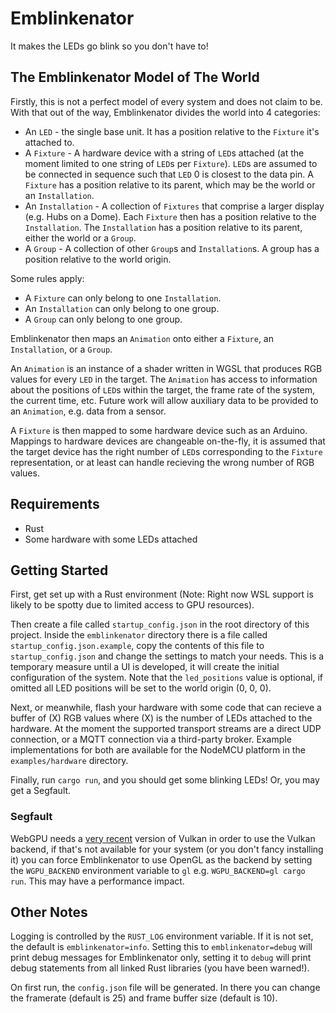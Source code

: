 # Emblinkenator

It makes the LEDs go blink so you don't have to!

## The Emblinkenator Model of The World

Firstly, this is not a perfect model of every system and does not claim to be. With that out of the way, Emblinkenator divides the world into 4 categories:

- An `LED` - the single base unit. It has a position relative to the `Fixture` it's attached to.
- A `Fixture` - A hardware device with a string of `LED`s attached (at the moment limited to one string of `LED`s per `Fixture`). `LED`s are assumed to be connected in sequence such that `LED` 0 is closest to the data pin. A `Fixture` has a position relative to its parent, which may be the world or an `Installation`.
- An `Installation` - A collection of `Fixtures` that comprise a larger display (e.g. Hubs on a Dome). Each `Fixture` then has a position relative to the `Installation`. The `Installation` has a position relative to its parent, either the world or a `Group`.
- A `Group` - A collection of other `Group`s and `Installation`s. A group has a position relative to the world origin.

Some rules apply:
- A `Fixture` can only belong to one `Installation`.
- An `Installation` can only belong to one group.
- A `Group` can only belong to one group.

Emblinkenator then maps an `Animation` onto either a `Fixture`, an `Installation`, or a `Group`.

An `Animation` is an instance of a shader written in WGSL that produces RGB values for every `LED` in the target. The `Animation` has access to information about the positions of `LED`s within the target, the frame rate of the system, the current time, etc. Future work will allow auxiliary data to be provided to an `Animation`, e.g. data from a sensor.

A `Fixture` is then mapped to some hardware device such as an Arduino. Mappings to hardware devices are changeable on-the-fly, it is assumed that the target device has the right number of `LED`s corresponding to the `Fixture` representation, or at least can handle recieving the wrong number of RGB values.

## Requirements

- Rust
- Some hardware with some LEDs attached

## Getting Started

First, get set up with a Rust environment (Note: Right now WSL support is likely to be spotty due to limited access to GPU resources).

Then create a file called `startup_config.json` in the root directory of this project. Inside the `emblinkenator` directory there is a file called `startup_config.json.example`, copy the contents of this file to `startup_config.json` and change the settings to match your needs. This is a temporary measure until a UI is developed, it will create the initial configuration of the system. Note that the `led_positions` value is optional, if omitted all LED positions will be set to the world origin (0, 0, 0).

Next, or meanwhile, flash your hardware with some code that can recieve a buffer of (X) RGB values where (X) is the number of LEDs attached to the hardware. At the moment the supported transport streams are a direct UDP connection, or a MQTT connection via a third-party broker. Example implementations for both are available for the NodeMCU platform in the `examples/hardware` directory.

Finally, run `cargo run`, and you should get some blinking LEDs! Or, you may get a Segfault.

### Segfault

WebGPU needs a [very recent](https://github.com/gfx-rs/wgpu/issues/1906#issuecomment-913071836) version of Vulkan in order to use the Vulkan backend, if that's not available for your system (or you don't fancy installing it) you can force Emblinkenator to use OpenGL as the backend by setting the `WGPU_BACKEND` environment variable to `gl` e.g. `WGPU_BACKEND=gl cargo run`. This may have a performance impact.

## Other Notes

Logging is controlled by the `RUST_LOG` environment variable. If it is not set, the default is `emblinkenator=info`. Setting this to `emblinkenator=debug` will print debug messages for Emblinkenator only, setting it to `debug` will print debug statements from all linked Rust libraries (you have been warned!).

On first run, the `config.json` file will be generated. In there you can change the framerate (default is 25) and frame buffer size (default is 10).
